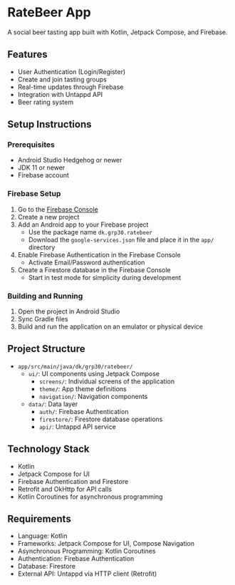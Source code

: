 # RateBeer App

A social beer tasting app built with Kotlin, Jetpack Compose, and Firebase.

## Features

- User Authentication (Login/Register)
- Create and join tasting groups
- Real-time updates through Firebase
- Integration with Untappd API
- Beer rating system

## Setup Instructions

### Prerequisites

- Android Studio Hedgehog or newer
- JDK 11 or newer
- Firebase account

### Firebase Setup

1. Go to the [Firebase Console](https://console.firebase.google.com/)
2. Create a new project
3. Add an Android app to your Firebase project
   - Use the package name `dk.grp30.ratebeer`
   - Download the `google-services.json` file and place it in the `app/` directory
4. Enable Firebase Authentication in the Firebase Console
   - Activate Email/Password authentication
5. Create a Firestore database in the Firebase Console
   - Start in test mode for simplicity during development

### Building and Running

1. Open the project in Android Studio
2. Sync Gradle files
3. Build and run the application on an emulator or physical device

## Project Structure

- `app/src/main/java/dk/grp30/ratebeer/`
  - `ui/`: UI components using Jetpack Compose
    - `screens/`: Individual screens of the application
    - `theme/`: App theme definitions
    - `navigation/`: Navigation components
  - `data/`: Data layer
    - `auth/`: Firebase Authentication
    - `firestore/`: Firestore database operations
    - `api/`: Untappd API service

## Technology Stack

- Kotlin
- Jetpack Compose for UI
- Firebase Authentication and Firestore
- Retrofit and OkHttp for API calls
- Kotlin Coroutines for asynchronous programming

## Requirements

- Language: Kotlin
- Frameworks: Jetpack Compose for UI, Compose Navigation
- Asynchronous Programming: Kotlin Coroutines
- Authentication: Firebase Authentication
- Database: Firestore
- External API: Untappd via HTTP client (Retrofit) 